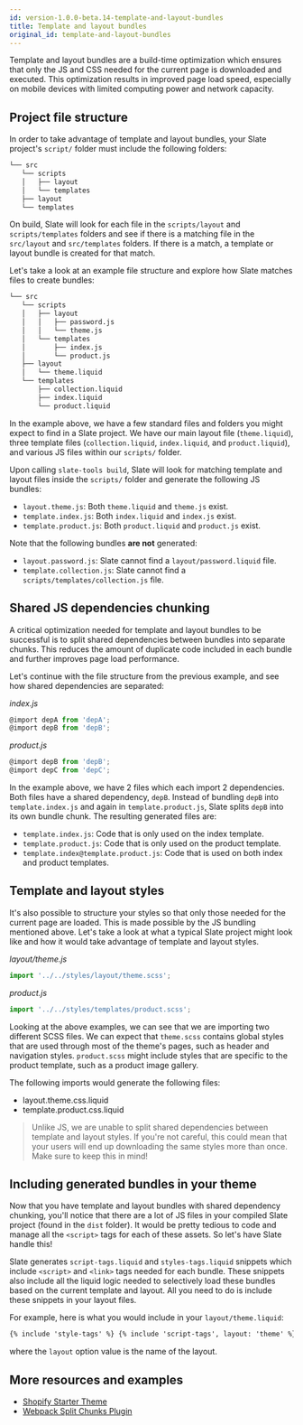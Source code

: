 ```yaml
---
id: version-1.0.0-beta.14-template-and-layout-bundles
title: Template and layout bundles
original_id: template-and-layout-bundles
---
```


Template and layout bundles are a build-time optimization which ensures that only the JS and CSS needed for the current page is downloaded and executed. This optimization results in improved page load speed, especially on mobile devices with limited computing power and network capacity.

## Project file structure

In order to take advantage of template and layout bundles, your Slate project's `script/` folder must include the following folders:

```bash
└── src
   └── scripts
   │   ├── layout
   │   └── templates
   ├── layout
   └── templates
```

On build, Slate will look for each file in the `scripts/layout` and `scripts/templates` folders and see if there is a matching file in the `src/layout` and `src/templates` folders. If there is a match, a template or layout bundle is created for that match.

Let's take a look at an example file structure and explore how Slate matches files to create bundles:

```bash
└── src
   └── scripts
   │   ├── layout
   │   │   ├── password.js
   │   │   └── theme.js
   │   └── templates
   │       ├── index.js
   │       └── product.js
   ├── layout
   │   └── theme.liquid
   └── templates
       ├── collection.liquid
       ├── index.liquid
       └── product.liquid
```

In the example above, we have a few standard files and folders you might expect to find in a Slate project. We have our main layout file (`theme.liquid`), three template files (`collection.liquid`, `index.liquid`, and `product.liquid`), and various JS files within our `scripts/` folder.

Upon calling `slate-tools build`, Slate will look for matching template and layout files inside the `scripts/` folder and generate the following JS bundles:

- `layout.theme.js`: Both `theme.liquid` and `theme.js` exist.
- `template.index.js`: Both `index.liquid` and `index.js` exist.
- `template.product.js`: Both `product.liquid` and `product.js` exist.

Note that the following bundles **are not** generated:

- `layout.password.js`: Slate cannot find a `layout/password.liquid` file.
- `template.collection.js`: Slate cannot find a `scripts/templates/collection.js` file.

## Shared JS dependencies chunking

A critical optimization needed for template and layout bundles to be successful is to split shared dependencies between bundles into separate chunks. This reduces the amount of duplicate code included in each bundle and further improves page load performance.

Let's continue with the file structure from the previous example, and see how shared dependencies are separated:

_index.js_

```js
@import depA from 'depA';
@import depB from 'depB';
```

_product.js_

```js
@import depB from 'depB';
@import depC from 'depC';
```

In the example above, we have 2 files which each import 2 dependencies. Both files have a shared dependency, `depB`. Instead of bundling `depB` into `template.index.js` and again in `template.product.js`, Slate splits `depB` into its own bundle chunk. The resulting generated files are:

- `template.index.js`: Code that is only used on the index template.
- `template.product.js`: Code that is only used on the product template.
- `template.index@template.product.js`: Code that is used on both index and product templates.

## Template and layout styles

It's also possible to structure your styles so that only those needed for the current page are loaded. This is made possible by the JS bundling mentioned above. Let's take a look at what a typical Slate project might look like and how it would take advantage of template and layout styles.

_layout/theme.js_

```js
import '../../styles/layout/theme.scss';
```

_product.js_

```js
import '../../styles/templates/product.scss';
```

Looking at the above examples, we can see that we are importing two different SCSS files. We can expect that `theme.scss` contains global styles that are used through most of the theme's pages, such as header and navigation styles. `product.scss` might include styles that are specific to the product template, such as a product image gallery.

The following imports would generate the following files:

- layout.theme.css.liquid
- template.product.css.liquid

> Unlike JS, we are unable to split shared dependencies between template and layout styles. If you're not careful, this could mean that your users will end up downloading the same styles more than once. Make sure to keep this in mind!

## Including generated bundles in your theme

Now that you have template and layout bundles with shared dependency chunking, you'll notice that there are a lot of JS files in your compiled Slate project (found in the `dist` folder). It would be pretty tedious to code and manage all the `<script>` tags for each of these assets. So let's have Slate handle this!

Slate generates `script-tags.liquid` and `styles-tags.liquid` snippets which include `<script>` and `<link>` tags needed for each bundle. These snippets also include all the liquid logic needed to selectively load these bundles based on the current template and layout. All you need to do is include these snippets in your layout files.

For example, here is what you would include in your `layout/theme.liquid`:

```html
{% include 'style-tags' %} {% include 'script-tags', layout: 'theme' %}
```

where the `layout` option value is the name of the layout.

## More resources and examples

- [Shopify Starter Theme](https://github.com/Shopify/starter-theme)
- [Webpack Split Chunks Plugin](https://webpack.js.org/plugins/split-chunks-plugin/)
